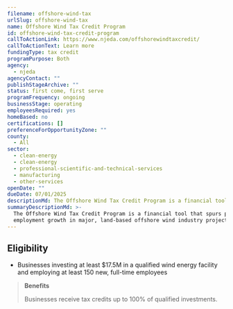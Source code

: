 ```yaml
---
filename: offshore-wind-tax
urlSlug: offshore-wind-tax
name: Offshore Wind Tax Credit Program
id: offshore-wind-tax-credit-program
callToActionLink: https://www.njeda.com/offshorewindtaxcredit/
callToActionText: Learn more
fundingType: tax credit
programPurpose: Both
agency:
  - njeda
agencyContact: ""
publishStageArchive: ""
status: first come, first serve
programFrequency: ongoing
businessStage: operating
employeesRequired: yes
homeBased: no
certifications: []
preferenceForOpportunityZone: ""
county:
  - All
sector:
  - clean-energy
  - clean-energy
  - professional-scientific-and-technical-services
  - manufacturing
  - other-services
openDate: ""
dueDate: 07/01/2025
descriptionMd: The Offshore Wind Tax Credit Program is a financial tool that spurs private capital investment and employment growth in major, land-based offshore wind industry projects.
summaryDescriptionMd: >-
  The Offshore Wind Tax Credit Program is a financial tool that spurs private capital investment and
  employment growth in major, land-based offshore wind industry projects.
---
```


## Eligibility

- Businesses investing at least $17.5M in a qualified wind energy facility and employing at least 150 new, full-time employees

> **Benefits**
>
> Businesses receive tax credits up to 100% of qualified investments.
